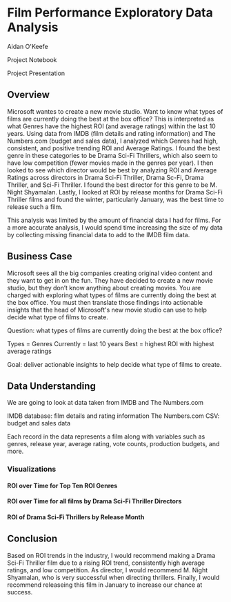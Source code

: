 # Film Performance Exploratory Data Analysis

Aidan O'Keefe

Project Notebook

Project Presentation

## Overview

Microsoft wantes to create a new movie studio. Want to know what types of films are currently doing the best at the box office? This is interpreted as what Genres have the highest ROI (and average ratings) within the last 10 years. Using data from IMDB (film details and rating information) and The Numbers.com (budget and sales data), I analyzed which Genres had high, consistent, and positive trending ROI and Average Ratings. I found the best genre in these categories to be Drama Sci-Fi Thrillers, which also seem to have low competition (fewer movies made in the genres per year). I then looked to see which director would be best by analyzing ROI and Average Ratings across directors in Drama Sci-Fi Thriller, Drama Sc-Fi, Drama Thriller, and Sci-Fi Thriller. I found the best director for this genre to be M. Night Shyamalan. Lastly, I looked at ROI by release months for Drama Sci-Fi Thriller films and found the winter, particularly January, was the best time to release such a film.

This analysis was limited by the amount of financial data I had for films. For a more accurate analysis, I would spend time increasing the size of my data by collecting missing financial data to add to the IMDB film data.


## Business Case

Microsoft sees all the big companies creating original video content and they want to get in on the fun. They have decided to create a new movie studio, but they don’t know anything about creating movies. You are charged with exploring what types of films are currently doing the best at the box office. You must then translate those findings into actionable insights that the head of Microsoft's new movie studio can use to help decide what type of films to create.

Question: what types of films are currently doing the best at the box office?

Types = Genres
Currently = last 10 years
Best = highest ROI with highest average ratings

Goal: deliver actionable insights to help decide what type of films to create.


## Data Understanding

We are going to look at data taken from IMDB and The Numbers.com

IMDB database: film details and rating information
The Numbers.com CSV: budget and sales data

Each record in the data represents a film along with variables such as genres, release year, average rating, vote counts, production budgets, and more.


### Visualizations

#### ROI over Time for Top Ten ROI Genres


#### ROI over Time for all films by Drama Sci-Fi Thriller Directors


#### ROI of Drama Sci-Fi Thrillers by Release Month



## Conclusion
Based on ROI trends in the industry, I would recommend making a Drama Sci-Fi Thriller film due to a rising ROI trend, consistently high average ratings, and low competition. As director, I would recommend M. Night Shyamalan, who is very successful when directing thrillers. Finally, I would recommend releaseing this film in January to increase our chance at success.